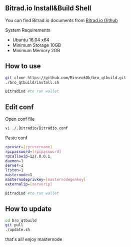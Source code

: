 ## Bitrad.io Install&Build Shell

You can find Bitrad.io documents from [Bitrad.io Github](https://github.com/thebitradio/Bitradio/tree/master/doc)

System Requirements

 * Ubuntu 16.04 x64
 * Minimum Storage 10GB
 * Minimum Memory 2GB

## How to use

```sh
git clone https://github.com/MinseokOh/bro_qtbuild.git
./bro_qtbuild/install.sh

Bitradiod #to run wallet
```

## Edit conf

Open conf file 
```sh
vi ./.Bitradio/Bitradio.conf
```

Paste conf
```sh
rpcuser=[rpcusername]
rpcpassword=[rpcpassword]
rpcallowip=127.0.0.1
daemon=1
server=1
listen=1
masternode=1
masternodeprivkey=[masternodegenkey]
externalip=[serverip]
```

```sh
Bitradiod #to run wallet
```

## How to update 
```sh
cd bro_qtbuild
git pull
./update.sh
```

that's all! enjoy masternode 
